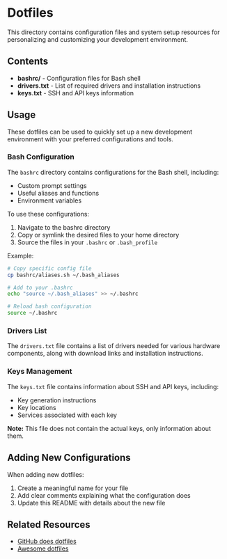 # Dotfiles

This directory contains configuration files and system setup resources for personalizing and customizing your development environment.

## Contents

- **bashrc/** - Configuration files for Bash shell
- **drivers.txt** - List of required drivers and installation instructions
- **keys.txt** - SSH and API keys information

## Usage

These dotfiles can be used to quickly set up a new development environment with your preferred configurations and tools.

### Bash Configuration

The `bashrc` directory contains configurations for the Bash shell, including:

- Custom prompt settings
- Useful aliases and functions
- Environment variables

To use these configurations:

1. Navigate to the bashrc directory
2. Copy or symlink the desired files to your home directory
3. Source the files in your `.bashrc` or `.bash_profile`

Example:
```bash
# Copy specific config file
cp bashrc/aliases.sh ~/.bash_aliases

# Add to your .bashrc
echo "source ~/.bash_aliases" >> ~/.bashrc

# Reload bash configuration
source ~/.bashrc
```

### Drivers List

The `drivers.txt` file contains a list of drivers needed for various hardware components, along with download links and installation instructions.

### Keys Management

The `keys.txt` file contains information about SSH and API keys, including:

- Key generation instructions
- Key locations
- Services associated with each key

**Note:** This file does not contain the actual keys, only information about them.

## Adding New Configurations

When adding new dotfiles:

1. Create a meaningful name for your file
2. Add clear comments explaining what the configuration does
3. Update this README with details about the new file

## Related Resources

- [GitHub does dotfiles](https://dotfiles.github.io/)
- [Awesome dotfiles](https://github.com/webpro/awesome-dotfiles)
